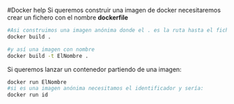 #Docker help
Si queremos construir una imagen de docker necesitaremos crear un fichero con el nombre **dockerfile**


```sh
#Asi construimos una imagen anónima donde el . es la ruta hasta el fichero dockerfile
docker build .

#y así una imagen con nombre
docker build -t ElNombre .
```

Si queremos lanzar un contenedor partiendo de una imagen:
```sh
docker run ElNombre 
#si es una imagen anónima necesitamos el identificador y sería:
docker run id
```